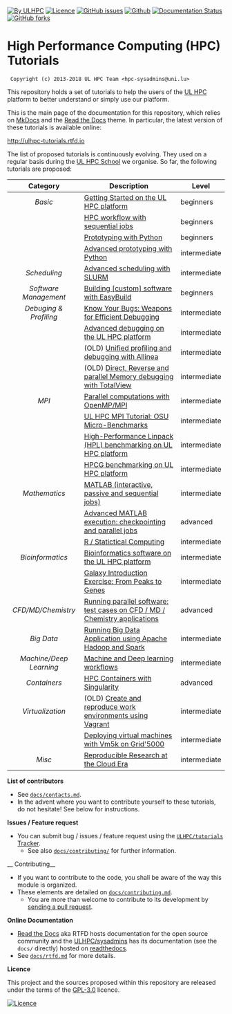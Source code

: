 [![By ULHPC](https://img.shields.io/badge/by-ULHPC-blue.svg)](https://hpc.uni.lu) [![Licence](https://img.shields.io/badge/license-GPL--3.0-blue.svg)](http://www.gnu.org/licenses/gpl-3.0.html) [![GitHub issues](https://img.shields.io/github/issues/ULHPC/tutorials.svg)](https://github.com/ULHPC/tutorials/issues/) [![Github](https://img.shields.io/badge/sources-github-green.svg)](https://github.com/ULHPC/tutorials/) [![Documentation Status](http://readthedocs.org/projects/ulhpc-tutorials/badge/?version=latest)](http://ulhpc-tutorials.readthedocs.io) [![GitHub forks](https://img.shields.io/github/stars/ULHPC/tutorials.svg?style=social&label=Star)](https://github.com/ULHPC/tutorials)

# High Performance Computing (HPC) Tutorials

     Copyright (c) 2013-2018 UL HPC Team <hpc-sysadmins@uni.lu>

This repository holds a set of tutorials to help the users of the [UL HPC](https://hpc.uni.lu) platform to better understand or simply use our platform.

This is the main page of the documentation for this repository, which relies on [MkDocs](http://www.mkdocs.org/) and the [Read the Docs](http://readthedocs.io) theme.
In particular, the latest version of these tutorials is available online:

<http://ulhpc-tutorials.rtfd.io>

The list of proposed tutorials is continuously evolving.
They used on a regular basis during the [UL HPC School](http://hpc.uni.lu/hpc-school/) we organise.
So far, the following tutorials are proposed:

| **Category**            | **Description**                                                                             | **Level**      |
| :----------:            | ----------------------------------------------------------------------------                | -------------- |
| _Basic_                 | [Getting Started on the UL HPC platform](beginners/)                                        | beginners      |
|                         | [HPC workflow with sequential jobs](basic/sequential_jobs/)                                 | beginners      |
|                         | [Prototyping with Python](python/basics/)                                                   | beginners      |
|                         | [Advanced prototyping with Python](python/advanced/)                                        | intermediate   |
| _Scheduling_            | [Advanced scheduling with SLURM](scheduling/advanced)                                       | intermediate   |
| _Software Management_   | [Building [custom] software with EasyBuild](tools/easyBuild/)                               | beginners      |
| _Debuging & Profiling_  | [Know Your Bugs: Weapons for Efficient Debugging](debugging/basics/)                        | intermediate   |
|                         | [Advanced debugging on the UL HPC platform](debugging/advanced/)                            | intermediate   |
|                         | (OLD) [Unified profiling and debugging with Allinea](advanced/Allinea/)                     | intermediate   |
|                         | (OLD) [Direct,  Reverse and parallel Memory debugging with TotalView](advanced/TotalView/)  | intermediate   |
| _MPI_                   | [Parallel computations with OpenMP/MPI](parallel/basics/)                                   | intermediate   |
|                         | [UL HPC MPI Tutorial: OSU Micro-Benchmarks](parallel/mpi/OSU_MicroBenchmarks/)              | intermediate   |
|                         | [High-Performance Linpack (HPL) benchmarking on UL HPC platform](parallel/mpi/HPL/)         | intermediate   |
|                         | [HPCG benchmarking on UL HPC platform](parallel/hybrid/HPCG/)                               | intermediate   |
| _Mathematics_           | [MATLAB (interactive, passive and sequential jobs)](maths/matlab/basics/)                   | intermediate   |
|                         | [Advanced MATLAB execution: checkpointing and parallel jobs](maths/matlab/advanced/)        | advanced       |
|                         | [R / Statictical Computing](maths/R/)                                                       | intermediate   |
| _Bioinformatics_        | [Bioinformatics software on the UL HPC platform](bio/basics/)                               | intermediate   |
|                         | [Galaxy Introduction Exercise: From Peaks to Genes](bio/galaxy/)                            | intermediate   |
| _CFD/MD/Chemistry_      | [Running parallel software: test cases on CFD / MD / Chemistry applications](multiphysics/) | advanced       |
| _Big Data_              | [Running Big Data Application using Apache Hadoop and Spark ](bigdata/)                     | intermediate   |
| _Machine/Deep Learning_ | [Machine and Deep learning workflows](deep_learning/)                                       | intermediate   |
| _Containers_            | [HPC Containers with Singularity](containers/singularity/)                                  | advanced       |
| _Virtualization_        | (OLD) [Create and reproduce work environments using Vagrant](advanced/Vagrant/)             | intermediate   |
|                         | [Deploying virtual machines with Vm5k on Grid'5000](advanced/vm5k/)                         | intermediate   |
| _Misc_                  | [Reproducible Research at the Cloud Era](misc/reproducible-research/)                       | intermediate   |

__List of contributors__

* See [`docs/contacts.md`](contacts.md).
* In the advent where you want to contribute yourself to these tutorials, do not hesitate! See below for instructions.

__Issues / Feature request__

* You can submit bug / issues / feature request using the [`ULHPC/tutorials` Tracker](https://github.com/ULHPC/tutorials/issues).
    - See also [`docs/contributing/`](docs/contributing/) for further information.

__ Contributing__

* If you want to contribute to the code, you shall be aware of the way this module is organized.
* These elements are detailed on [`docs/contributing.md`](contributing.md).
    - You are more than welcome to contribute to its development by [sending a pull request](https://help.github.com/articles/using-pull-requests).

__Online Documentation__

* [Read the Docs](https://readthedocs.org/) aka RTFD hosts documentation for the open source community and the [ULHPC/sysadmins](https://github.com/ULHPC/tutorials) has its documentation (see the `docs/` directly) hosted on [readthedocs](http://ulhpc-tutorials.rtfd.org).
* See [`docs/rtfd.md`](rtfd.md) for more details.

__Licence__

This project and the sources proposed within this repository are released under the terms of the [GPL-3.0](LICENCE) licence.

[![Licence](https://www.gnu.org/graphics/gplv3-88x31.png)](LICENSE)
